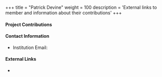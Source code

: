+++
title = "Patrick Devine"
weight = 100
description = 'External links to member and information about their contributions'
+++

#### Project Contributions


#### Contact Information
- Institution Email: 
  
#### External Links
- 